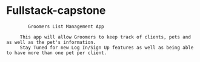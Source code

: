 # Fullstack-capstone

            Groomers List Management App
         
         This app will allow Groomers to keep track of clients, pets and as well as the pet's information.
         Stay Tuned for new Log In/Sign Up features as well as being able to have more than one pet per client.
         
